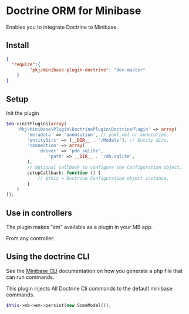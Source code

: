 # Doctrine ORM for Minibase

Enables you to integrate Doctrine to Minibase.

## Install

```json
{
  "require":{
	     "pkj/minibase-plugin-doctrine": "dev-master"
	}
}

```

## Setup

Init the plugin

```php
$mb->initPlugins(array(
	'Pkj\Minibase\Plugin\DoctrinePlugin\DoctrinePlugin' => array(
		'metadata' => 'annotation', // yaml,xml or annotation.
		'entityDirs' => [__DIR__ . '/Models'], // Entity dirs.
		'connection' => array(
			'driver' => 'pdo_sqlite',
    			'path' => __DIR__ . '/db.sqlite',
		),
		// Optional callback to configure the Configuration object.
		setupCallback: function () {
			// $this = Doctrine Configuration object instance.
		}
	)
));
```


## Use in controllers

The plugin makes "em" available as a plugin in your MB app.


From any controller:


## Using the doctrine CLI

See the [Minibase CLI](https://github.com/peec/minibase/blob/master/docs/command-line.md) documentation on how you generate a php file that can run commands.

This plugin injects All Doctrine Cli commands to the default minibase commands.



```php
$this->mb->em->persist(new SomeModel());
```


